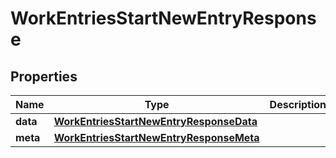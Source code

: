

# WorkEntriesStartNewEntryResponse


## Properties

| Name | Type | Description | Notes |
|------------ | ------------- | ------------- | -------------|
|**data** | [**WorkEntriesStartNewEntryResponseData**](WorkEntriesStartNewEntryResponseData.md) |  |  [optional] |
|**meta** | [**WorkEntriesStartNewEntryResponseMeta**](WorkEntriesStartNewEntryResponseMeta.md) |  |  [optional] |



